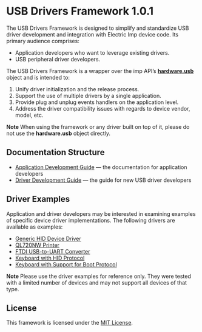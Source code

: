 # USB Drivers Framework 1.0.1 #

The USB Drivers Framework is designed to simplify and standardize USB driver development and integration with Electric Imp device code. Its primary audience comprises:

- Application developers who want to leverage existing drivers.
- USB peripheral driver developers.

The USB Drivers Framework is a wrapper over the imp API’s [**hardware.usb**](https://developer.electricimp.com/api/hardware/usb) object and is intended to:

1. Unify driver initialization and the release process.
2. Support the use of multiple drivers by a single application.
3. Provide plug and unplug events handlers on the application level.
4. Address the driver compatibility issues with regards to device vendor, model, etc.

**Note** When using the framework or any driver built on top of it, please do not use the **hardware.usb** object directly.

## Documentation Structure ##

- [Application Development Guide](./docs/ApplicationDevelopmentGuide.md) &mdash; the documentation for application developers
- [Driver Development Guide](./docs/DriverDevelopmentGuide.md) &mdash; the guide for new USB driver developers

## Driver Examples ##

Application and driver developers may be interested in examining examples of specific device driver implementations. The following drivers are available as examples:

- [Generic HID Device Driver](./drivers/GenericHID_Driver/)
- [QL720NW Printer](./drivers/QL720NW_UART_USB_Driver/)
- [FTDI USB-to-UART Converter](./drivers/FT232RL_FTDI_USB_Driver/)
- [Keyboard with HID Protocol](./drivers/HIDKeyboard/)
- [Keyboard with Support for Boot Protocol](./drivers/BootKeyboard/)

**Note** Please use the driver examples for reference only. They were tested with a limited number of devices and may not support all devices of that type.

## License ##

This framework is licensed under the [MIT License](/LICENSE).
